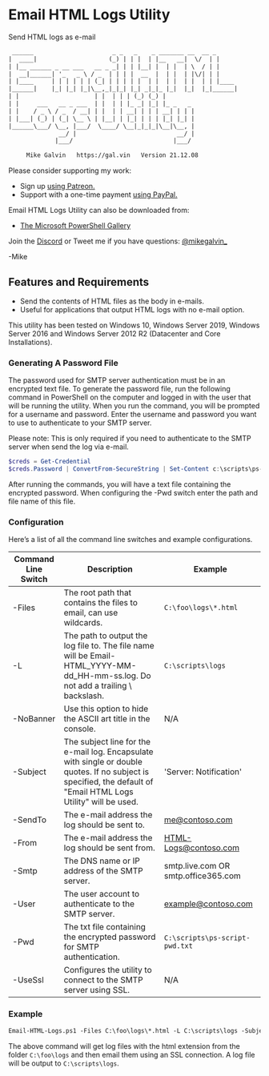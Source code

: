 # Email HTML Logs Utility

Send HTML logs as e-mail

``` txt
 ______                      _ _   _    _ _______ __  __ _
|  ____|                    (_) | | |  | |__   __|  \/  | |
| |__ ______ _ __ ___   __ _ _| | | |__| |  | |  | \  / | |
|  __|______| '_   _ \ / _  | | | |  __  |  | |  | |\/| | |
| |____     | | | | | | (_| | | | | |  | |  | |  | |  | | |____
|______|    |_| |_| |_|\__,_|_|_| |_| _|_|_ |_|  |_|  |_|______|
| |                     | |  | | | (_) (_) |
| |     ___   __ _ ___  | |  | | |_ _| |_| |_ _   _
| |    / _ \ / _  / __| | |  | | __| | | | __| | | |
| |___| (_) | (_| \__ \ | |__| | |_| | | | |_| |_| |
|______\___/ \__, |___/  \____/ \__|_|_|_|\__|\__, |
              __/ |                            __/ |
             |___/                            |___/

     Mike Galvin   https://gal.vin   Version 21.12.08
```

Please consider supporting my work:

* Sign up [using Patreon.](https://www.patreon.com/mikegalvin)
* Support with a one-time payment [using PayPal.](https://www.paypal.me/digressive)

Email HTML Logs Utility can also be downloaded from:

* [The Microsoft PowerShell Gallery](https://www.powershellgallery.com/packages/Email-HTML-Logs)

Join the [Discord](http://discord.gg/5ZsnJ5k) or Tweet me if you have questions: [@mikegalvin_](https://twitter.com/mikegalvin_)

-Mike

## Features and Requirements

* Send the contents of HTML files as the body in e-mails.
* Useful for applications that output HTML logs with no e-mail option.

This utility has been tested on Windows 10, Windows Server 2019, Windows Server 2016 and Windows Server 2012 R2 (Datacenter and Core Installations).

### Generating A Password File

The password used for SMTP server authentication must be in an encrypted text file. To generate the password file, run the following command in PowerShell on the computer and logged in with the user that will be running the utility. When you run the command, you will be prompted for a username and password. Enter the username and password you want to use to authenticate to your SMTP server.

Please note: This is only required if you need to authenticate to the SMTP server when send the log via e-mail.

``` powershell
$creds = Get-Credential
$creds.Password | ConvertFrom-SecureString | Set-Content c:\scripts\ps-script-pwd.txt
```

After running the commands, you will have a text file containing the encrypted password. When configuring the -Pwd switch enter the path and file name of this file.

### Configuration

Here’s a list of all the command line switches and example configurations.

| Command Line Switch | Description | Example |
| ------------------- | ----------- | ------- |
| -Files | The root path that contains the files to email, can use wildcards. | ```C:\foo\logs\*.html``` |
| -L | The path to output the log file to. The file name will be Email-HTML_YYYY-MM-dd_HH-mm-ss.log. Do not add a trailing \ backslash. | ```C:\scripts\logs``` |
| -NoBanner | Use this option to hide the ASCII art title in the console. | N/A |
| -Subject | The subject line for the e-mail log. Encapsulate with single or double quotes. If no subject is specified, the default of "Email HTML Logs Utility" will be used. | 'Server: Notification' |
| -SendTo | The e-mail address the log should be sent to. | me@contoso.com |
| -From | The e-mail address the log should be sent from. | HTML-Logs@contoso.com |
| -Smtp | The DNS name or IP address of the SMTP server. | smtp.live.com OR smtp.office365.com |
| -User | The user account to authenticate to the SMTP server. | example@contoso.com |
| -Pwd | The txt file containing the encrypted password for SMTP authentication. | ```C:\scripts\ps-script-pwd.txt``` |
| -UseSsl | Configures the utility to connect to the SMTP server using SSL. | N/A |

### Example

``` txt
Email-HTML-Logs.ps1 -Files C:\foo\logs\*.html -L C:\scripts\logs -Subject 'Server: HTML Logs' -SendTo me@contoso.com -From HTML-Logs@contoso.com -Smtp smtp.outlook.com -User me@contoso.com -Pwd c:\scripts\ps-script-pwd.txt -UseSsl
```

The above command will get log files with the html extension from the folder ```C:\foo\logs``` and then email them using an SSL connection. A log file will be output to ```C:\scripts\logs```.
